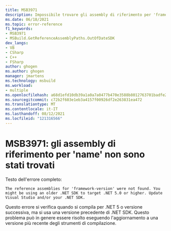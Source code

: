 ```yaml
---
title: MSB3971
description: Impossibile trovare gli assembly di riferimento per 'framework-version'. È possibile che si sta usando un SDK .NET meno recente per .NET 5.0 o versione successiva. Aggiornare Visual Studio e/o .NET SDK.
ms.date: 06/18/2021
ms.topic: error-reference
f1_keywords:
- MSB3971
- MSBuild.GetReferenceAssemblyPaths.OutOfDateSDK
dev_langs:
- VB
- CSharp
- C++
- FSharp
author: ghogen
ms.author: ghogen
manager: jmartens
ms.technology: msbuild
ms.workload:
- multiple
ms.openlocfilehash: a68d1efd10db39a1a0a7a0477b470e3588b8012763701badfe222c90a1fc1e4f
ms.sourcegitcommit: c72b2f603e1eb3a4157f00926df2e263831ea472
ms.translationtype: MT
ms.contentlocale: it-IT
ms.lasthandoff: 08/12/2021
ms.locfileid: "121316566"
---
```

# <a name="msb3971-the-reference-assemblies-for-name-were-not-found"></a>MSB3971: gli assembly di riferimento per 'name' non sono stati trovati

Testo dell'errore completo:

```output
The reference assemblies for 'framework-version' were not found. You might be using an older .NET SDK to target .NET 5.0 or higher. Update Visual Studio and/or your .NET SDK.
```

Questo errore si verifica quando si compila per .NET 5 o versione successiva, ma si usa una versione precedente di .NET SDK. Questo problema può in genere essere risolto eseguendo l'aggiornamento a una versione più recente degli strumenti di compilazione.
